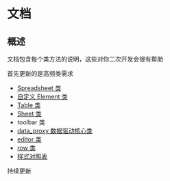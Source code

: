 # 文档

## 概述

文档包含每个类方法的说明，这些对你二次开发会很有帮助

首先更新的是高频类需求

- [Spreadsheet 类](/doc/spreadsheet/)
- [自定义 Element 类](/doc/element/)
- [Table 类](/doc/table/)
- [Sheet 类](/doc/sheet/)
- toolbar 类
- [data_proxy 数据驱动核心类](/doc/data_proxy/)
- [editor 类](/doc/editor/)
- [row 类](/doc/row/)
- [样式对照表](/doc/style/)

持续更新
